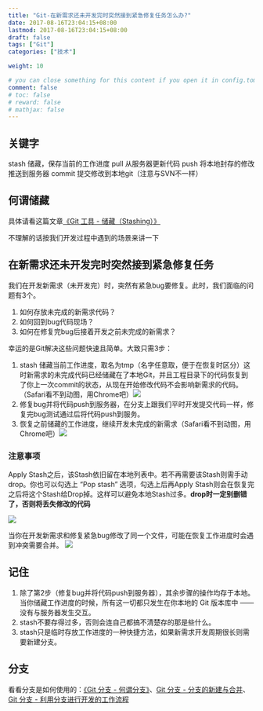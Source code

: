 ```yaml
---
title: "Git-在新需求还未开发完时突然接到紧急修复任务怎么办?"
date: 2017-08-16T23:04:15+08:00
lastmod: 2017-08-16T23:04:15+08:00
draft: false
tags: ["Git"]
categories: ["技术"]

weight: 10

# you can close something for this content if you open it in config.toml.
comment: false
# toc: false
# reward: false
# mathjax: false
---
```

## 关键字
stash 储藏，保存当前的工作进度
pull 从服务器更新代码
push 将本地封存的修改推送到服务器
commit 提交修改到本地git（注意与SVN不一样）
<!-- more -->

## 何谓储藏
具体请看这篇文章[《Git 工具 - 储藏（Stashing）》](https://git-scm.com/book/zh/v1/Git-工具-储藏（Stashing）)

不理解的话按我们开发过程中遇到的场景来讲一下

## 在新需求还未开发完时突然接到紧急修复任务

我们在开发新需求（未开发完）时，突然有紧急bug要修复。此时，我们面临的问题有3个。

1. 如何存放未完成的新需求代码？
2. 如何回到bug代码现场？
3. 如何在修复完bug后接着开发之前未完成的新需求？

幸运的是Git解决这些问题快速且简单。大致只需3步：

1. stash 储藏当前工作进度，取名为tmp（名字任意取，便于在恢复时区分）这时新需求的未完成代码已经储藏在了本地Git，并且工程目录下的代码恢复到了你上一次commit的状态，从现在开始修改代码不会影响新需求的代码。（Safari看不到动图，用Chrome吧）![](http://7xnocv.com1.z0.glb.clouddn.com/git-stash-01.gif)
2. 修复bug并将代码push到服务器，在分支上跟我们平时开发提交代码一样，修复完bug测试通过后将代码push到服务。
3. 恢复之前储藏的工作进度，继续开发未完成的新需求（Safari看不到动图，用Chrome吧）![](http://7xnocv.com1.z0.glb.clouddn.com/git-stash-02.gif)

### 注意事项
Apply Stash之后，该Stash依旧留在本地列表中。若不再需要该Stash则需手动drop。你也可以勾选上 “Pop stash” 选项，勾选上后再Apply Stash则会在恢复完之后将这个Stash给Drop掉。这样可以避免本地Stash过多。**drop时一定别删错了，否则将丢失修改的代码**

![](http://7xnocv.com1.z0.glb.clouddn.com/20170820230315_kBevmw_Screenshot.jpeg)

当你在开发新需求和修复紧急bug修改了同一个文件，可能在恢复工作进度时会遇到冲突需要合并。
![](http://7xnocv.com1.z0.glb.clouddn.com/20170820230330_anjAIQ_Screenshot.jpeg)

## 记住
1. 除了第2步（修复bug并将代码push到服务器），其余步骤的操作均存于本地。 当你储藏工作进度的时候，所有这一切都只发生在你本地的 Git 版本库中 —— 没有与服务器发生交互。
2. stash不要存得过多，否则会连自己都搞不清楚存的那是些什么。
3. stash只是临时存放工作进度的一种快捷方法，如果新需求开发周期很长则需要新建分支。

## 分支
看看分支是如何使用的：[《Git 分支 - 何谓分支》](https://git-scm.com/book/zh/v1/Git-分支-何谓分支)、[Git 分支 - 分支的新建与合并](https://git-scm.com/book/zh/v1/Git-分支-分支的新建与合并)、[Git 分支 - 利用分支进行开发的工作流程](https://git-scm.com/book/zh/v1/Git-分支-利用分支进行开发的工作流程)
